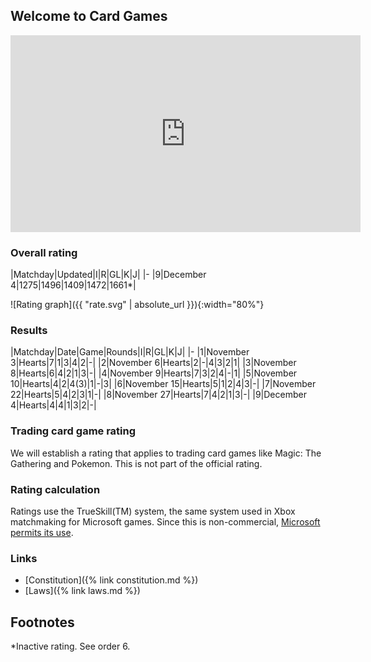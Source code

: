 ## Welcome to Card Games

<iframe id="video" width="560" height="315" src="https://www.youtube.com/embed/dQw4w9WgXcQ?autoplay=1&iv_load_policy=3" frameborder="0" gesture="media" allow="encrypted-media" autoplay allowfullscreen></iframe>

<script>
    document.getElementById('video').play();
</script>

### Overall rating

|Matchday|Updated|I|R|GL|K|J|
|-
|9|December 4|1275|1496|1409|1472|1661*|

![Rating graph]({{ "rate.svg" | absolute_url }}){:width="80%"}
### Results

|Matchday|Date|Game|Rounds|I|R|GL|K|J|
|-
|1|November 3|Hearts|7|1|3|4|2|-|
|2|November 6|Hearts|2|-|4|3|2|1|
|3|November 8|Hearts|6|4|2|1|3|-|
|4|November 9|Hearts|7|3|2|4|-|1|
|5|November 10|Hearts|4|2|4(3)|1|-|3|
|6|November 15|Hearts|5|1|2|4|3|-|
|7|November 22|Hearts|5|4|2|3|1|-|
|8|November 27|Hearts|7|4|2|1|3|-|
|9|December 4|Hearts|4|4|1|3|2|-|


### Trading card game rating
We will establish a rating that applies to trading card games like Magic: The Gathering and Pokemon. This is not part of the official rating.

### Rating calculation
Ratings use the TrueSkill(TM) system, the same system used in Xbox matchmaking for Microsoft games. Since this is non-commercial, [Microsoft permits its use](https://twitter.com/msftresearch/status/504705133901402112).

### Links
* [Constitution]({% link constitution.md %})
* [Laws]({% link laws.md %})

## Footnotes
*Inactive rating. See order 6.
